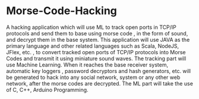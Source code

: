 # Morse-Code-Hacking
A hacking application which will use ML to track open ports in TCP/IP protocols and send them to base using morse code , in the form of sound, and decrypt them in the base system.
This application will use JAVA as the primary language and other related languages such as Scala, NodeJS, JFlex, etc. , to convert tracked open ports of TCP/IP protocols into Morse Codes and transmit it using miniature sound waves. The tracking part will use Machine Learning. When it reaches the base receiver system, automatic key loggers , password decryptors and hash generators, etc. will be generated to hack into any social network, system or any other web network, after the morse codes are decrypted. The ML part will take the use of C, C++, Arduino Programming.
